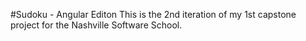 #Sudoku - Angular Editon
This is the 2nd iteration of my 1st capstone project for the Nashville Software School.
